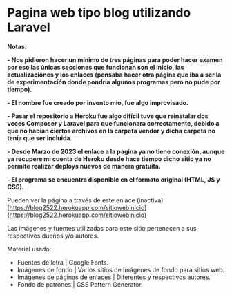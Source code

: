 # Pagina web tipo blog utilizando Laravel

<!----Notas---->
**Notas:**

**- Nos pidieron hacer un mínimo de tres páginas para poder hacer examen por eso las únicas secciones que funcionan son el inicio, las actualizaciones y los enlaces (pensaba hacer otra página que iba a ser la de experimentación donde pondría algunos programas pero no pude por tiempo).**

**- El nombre fue creado por invento mío, fue algo improvisado.**

**- Pasar el repositorio a Heroku fue algo difícil tuve que reinstalar dos veces Composer y Laravel para que funcionara correctamente, debido a que no habían ciertos archivos en la carpeta vendor y dicha carpeta no tenía que ser incluida.**

**- Desde Marzo de 2023 el enlace  a la pagina ya no tiene conexión, aunque ya recupere mi cuenta de Heroku desde hace tiempo dicho sitio ya no permite realizar deploys nuevos de manera gratuita.**

**- El programa se encuentra disponible en el formato original (HTML, JS y CSS).**
<!----Separador de las notas---->

<!----Separador---->
Pueden ver la página a través de este enlace (inactiva)
[https://blog2522.herokuapp.com/sitiowebinicio](https://blog2522.herokuapp.com/sitiowebinicio)
<!----Separador---->

<!----Separador---->
Las imágenes y fuentes utilizadas para este sitio pertenecen a sus respectivos dueños y/o autores.

Material usado:
- Fuentes de letra | Google Fonts.
- Imágenes de fondo | Varios sitios de imágenes de fondo para sitios web.
- Imágenes de páginas de enlaces | Diferentes y respectivos autores.
- Fondo de patrones | CSS Pattern Generator.
<!----Separador---->